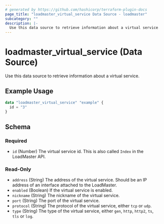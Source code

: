 ```yaml
---
# generated by https://github.com/hashicorp/terraform-plugin-docs
page_title: "loadmaster_virtual_service Data Source - loadmaster"
subcategory: ""
description: |-
  Use this data source to retrieve information about a virtual service.
---
```


# loadmaster_virtual_service (Data Source)

Use this data source to retrieve information about a virtual service.

## Example Usage

```terraform
data "loadmaster_virtual_service" "example" {
  id = "3"
}
```

<!-- schema generated by tfplugindocs -->
## Schema

### Required

- `id` (Number) The virtual service id. This is also called `Index` in the LoadMaster API.

### Read-Only

- `address` (String) The address of the virtual service. Should be an IP address of an interface attached to the LoadMaster.
- `enabled` (Boolean) If the virtual service is enabled.
- `nickname` (String) The nickname of the virtual service.
- `port` (String) The port of the virtual service.
- `protocol` (String) The protocol of the virtual service, either `tcp` or `udp`.
- `type` (String) The type of the virtual service, either `gen`, `http`, `http2`, `ts`, `tls` or `log`.
